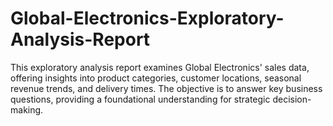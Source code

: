 # Global-Electronics-Exploratory-Analysis-Report
This exploratory analysis report examines Global Electronics' sales data, offering insights into product categories, customer locations, seasonal revenue trends, and delivery times. The objective is to answer key business questions, providing a foundational understanding for strategic decision-making.
